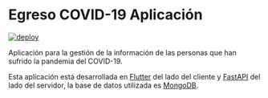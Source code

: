 # Egreso COVID-19 Aplicación

[![deploy](https://github.com/codestrange/egresocovid19-app/actions/workflows/deploy.yml/badge.svg?branch=main)](https://github.com/codestrange/egresocovid19-app/actions/workflows/deploy.yml)

Aplicación para la gestión de la información de las personas que han sufrido la pandemia del COVID-19.

Esta aplicación está desarrollada en [Flutter](https://flutter.dev) del lado del cliente y [FastAPI](https://fastapi.tiangolo.com) del lado del servidor, la base de datos utilizada es [MongoDB](https://www.mongodb.com/).
